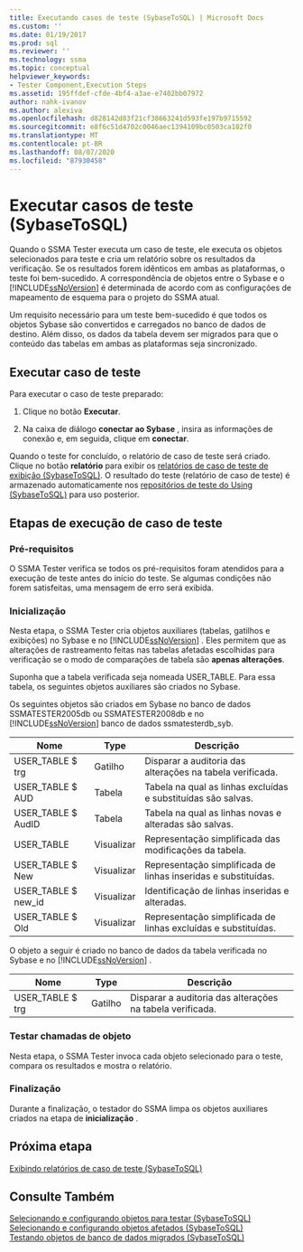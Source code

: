 ```yaml
---
title: Executando casos de teste (SybaseToSQL) | Microsoft Docs
ms.custom: ''
ms.date: 01/19/2017
ms.prod: sql
ms.reviewer: ''
ms.technology: ssma
ms.topic: conceptual
helpviewer_keywords:
- Tester Component,Execution Steps
ms.assetid: 195ffdef-cfde-4bf4-a3ae-e7402bb07972
author: nahk-ivanov
ms.author: alexiva
ms.openlocfilehash: d828142d83f21cf38663241d593fe197b9715592
ms.sourcegitcommit: e8f6c51d4702c0046aec1394109bc0503ca182f0
ms.translationtype: MT
ms.contentlocale: pt-BR
ms.lasthandoff: 08/07/2020
ms.locfileid: "87930458"
---
```

# <a name="running-test-cases-sybasetosql"></a>Executar casos de teste (SybaseToSQL)
Quando o SSMA Tester executa um caso de teste, ele executa os objetos selecionados para teste e cria um relatório sobre os resultados da verificação. Se os resultados forem idênticos em ambas as plataformas, o teste foi bem-sucedido. A correspondência de objetos entre o Sybase e o [!INCLUDE[ssNoVersion](../../includes/ssnoversion-md.md)] é determinada de acordo com as configurações de mapeamento de esquema para o projeto do SSMA atual.  
  
Um requisito necessário para um teste bem-sucedido é que todos os objetos Sybase são convertidos e carregados no banco de dados de destino. Além disso, os dados da tabela devem ser migrados para que o conteúdo das tabelas em ambas as plataformas seja sincronizado.  
  
## <a name="run-test-case"></a>Executar caso de teste  
Para executar o caso de teste preparado:  
  
1.  Clique no botão **Executar**.  
  
2.  Na caixa de diálogo **conectar ao Sybase** , insira as informações de conexão e, em seguida, clique em **conectar**.  
  
Quando o teste for concluído, o relatório de caso de teste será criado. Clique no botão **relatório** para exibir os [relatórios de caso de teste de exibição &#40;SybaseToSQL&#41;](../../ssma/sybase/viewing-test-case-reports-sybasetosql.md). O resultado do teste (relatório de caso de teste) é armazenado automaticamente nos [repositórios de teste do Using &#40;SybaseToSQL&#41;](../../ssma/sybase/using-test-repositories-sybasetosql.md) para uso posterior.  
  
## <a name="test-case-execution-steps"></a>Etapas de execução de caso de teste  
  
### <a name="prerequisites"></a>Pré-requisitos  
O SSMA Tester verifica se todos os pré-requisitos foram atendidos para a execução de teste antes do início do teste. Se algumas condições não forem satisfeitas, uma mensagem de erro será exibida.  
  
### <a name="initialization"></a>Inicialização  
Nesta etapa, o SSMA Tester cria objetos auxiliares (tabelas, gatilhos e exibições) no Sybase e no [!INCLUDE[ssNoVersion](../../includes/ssnoversion-md.md)] . Eles permitem que as alterações de rastreamento feitas nas tabelas afetadas escolhidas para verificação se o modo de comparações de tabela são **apenas alterações**.  
  
Suponha que a tabela verificada seja nomeada USER_TABLE. Para essa tabela, os seguintes objetos auxiliares são criados no Sybase.  
  
Os seguintes objetos são criados em Sybase no banco de dados SSMATESTER2005db ou SSMATESTER2008db e no [!INCLUDE[ssNoVersion](../../includes/ssnoversion-md.md)] banco de dados ssmatesterdb_syb.  
  
|Nome|Type|Descrição|  
|--------|--------|---------------|  
|USER_TABLE $ trg|Gatilho|Disparar a auditoria das alterações na tabela verificada.|  
|USER_TABLE $ AUD|Tabela|Tabela na qual as linhas excluídas e substituídas são salvas.|  
|USER_TABLE $ AudID|Tabela|Tabela na qual as linhas novas e alteradas são salvas.|  
|USER_TABLE|Visualizar|Representação simplificada das modificações da tabela.|  
|USER_TABLE $ New|Visualizar|Representação simplificada de linhas inseridas e substituídas.|  
|USER_TABLE $ new_id|Visualizar|Identificação de linhas inseridas e alteradas.|  
|USER_TABLE $ Old|Visualizar|Representação simplificada de linhas excluídas e substituídas.|  
  
O objeto a seguir é criado no banco de dados da tabela verificada no Sybase e no [!INCLUDE[ssNoVersion](../../includes/ssnoversion-md.md)] .  
  
|Nome|Type|Descrição|  
|--------|--------|---------------|  
|USER_TABLE $ trg|Gatilho|Disparar a auditoria das alterações na tabela verificada.|  
  
### <a name="test-object-calls"></a>Testar chamadas de objeto  
Nesta etapa, o SSMA Tester invoca cada objeto selecionado para o teste, compara os resultados e mostra o relatório.  
  
### <a name="finalization"></a>Finalização  
Durante a finalização, o testador do SSMA limpa os objetos auxiliares criados na etapa de **inicialização** .  
  
## <a name="next-step"></a>Próxima etapa  
[Exibindo relatórios de caso de teste &#40;SybaseToSQL&#41;](../../ssma/sybase/viewing-test-case-reports-sybasetosql.md)  
  
## <a name="see-also"></a>Consulte Também  
[Selecionando e configurando objetos para testar &#40;SybaseToSQL&#41;](../../ssma/sybase/selecting-and-configuring-objects-to-test-sybasetosql.md)  
[Selecionando e configurando objetos afetados &#40;SybaseToSQL&#41;](../../ssma/sybase/selecting-and-configuring-affected-objects-sybasetosql.md)  
[Testando objetos de banco de dados migrados &#40;SybaseToSQL&#41;](../../ssma/sybase/testing-migrated-database-objects-sybasetosql.md)  
  

